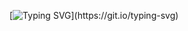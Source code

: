 [![Typing SVG](https://readme-typing-svg.herokuapp.com?font=Fira+Code&size=25&pause=1000&center=true&vCenter=true&width=500&lines=Hello!,+My+name+is+Deon;A+freshman+computer+science+student.;loves+to+learn;+Want+some+coffee?)](https://git.io/typing-svg)
<!---
deonrtan/deonrtan is a ✨ special ✨ repository because its `README.md` (this file) appears on your GitHub profile.
You can click the Preview link to take a look at your changes.
--->
